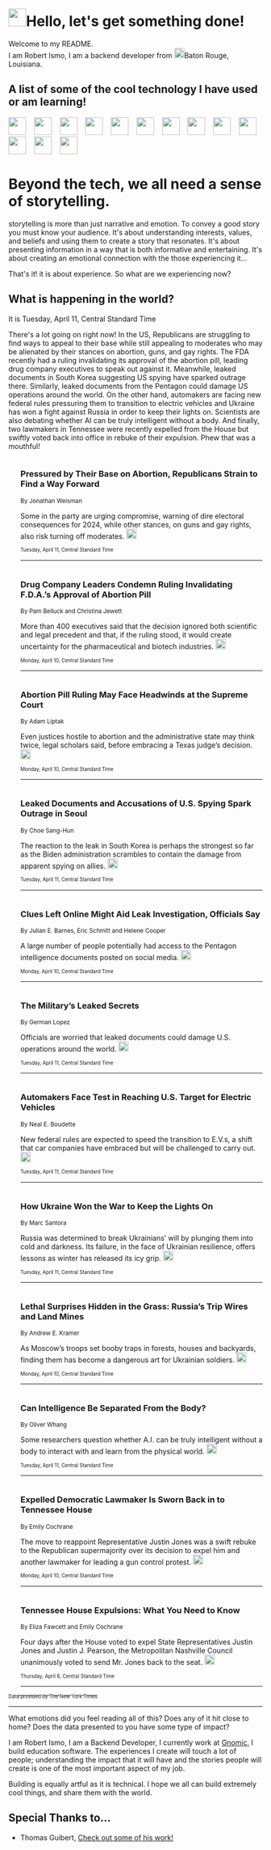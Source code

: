<h1><img src="https://emojis.slackmojis.com/emojis/images/1643514375/3493/hot-coffee.gif?1643514375" width="35"/>Hello, let's get something done!</h1>

<p>Welcome to my README.<br/>
I am Robert Ismo, I am a backend developer from <img src="https://emojis.slackmojis.com/emojis/images/1638395689/50435/moulin_rouge.png?1638395689" width="20"/>Baton Rouge, Louisiana.</p>
<h2>A list of some of the cool technology I have used or am learning!</h2>
<p>
<img src="https://emojis.slackmojis.com/emojis/images/1643516091/21142/meow_bongotap.gif?1643516091" width="35" alt="">
<img src="https://img.shields.io/badge/Favorite%20Frontend%20Framework-SvelteKit-f83903" alt="">
<img src="https://img.shields.io/badge/Second%20Favorite-Vue-40b581" alt="">
<img src="https://img.shields.io/badge/Most%20Used%20Runtime-Nodejs-78b061" alt="">
<img src="https://emojis.slackmojis.com/emojis/images/1643517416/34482/fire.gif?1643517416" width="35" alt="">
<img src="https://img.shields.io/badge/Javascript%20But%20Better-Typescript-0078ca" alt="">
<img src="https://img.shields.io/badge/Favorite%20Language-Elixir-3e244d" alt="">
<img src="https://img.shields.io/badge/Containerize%20Everything-Docker-6ac9ef" alt="">
<img src="https://emojis.slackmojis.com/emojis/images/1643514596/5999/meow_party.gif?1643514596" width="35" alt="">
<img src="https://img.shields.io/badge/API%20Love%20Language-Graphql-de32a5" alt="">
<img src="https://img.shields.io/badge/Our%20Favorite%20Version%20Controller-Git-e94f33" alt="">
<img src="https://img.shields.io/badge/Favorite%20Database-Redis-d42d1d" alt="">
<img src="https://emojis.slackmojis.com/emojis/images/1643514559/5584/deployparrot.gif?1643514559" width="35" alt="">
<img src="https://img.shields.io/badge/Container%20Interstate-RabbitMQ-f66200" alt="">
<img src="https://img.shields.io/badge/Gotta%20Learn-Kubernetes-316adf" alt="">
<img src="https://img.shields.io/badge/Really%20Mature%20Now-WASM-654fef" alt="">
<img src="https://emojis.slackmojis.com/emojis/images/1666642497/61942/dance_vibe.gif?1666642497" width="35" alt="">
<img src="https://img.shields.io/badge/For%20My%20M1-ARM64-657d96" alt="">
<img src="https://img.shields.io/badge/Loving%20This%20So%20Much-TailwindCSS-17bcb5" alt="">
<img src="https://img.shields.io/badge/Cool%20Build%20Tool-Vite-f9cb24" alt="">
<img src="https://emojis.slackmojis.com/emojis/images/1669231376/62819/working-on-it.gif?1669231376" width="35" alt="">
<img src="https://img.shields.io/badge/Fun%20and%20Easy%20Database-MongoDB-5f8c49" alt="">
<img src="https://img.shields.io/badge/JS%20Life%20Support-NPM-c73737" alt="">
<img src="https://img.shields.io/badge/I%20Liked%20It-DynamoDB-0073b9" alt="">
<img src="https://emojis.slackmojis.com/emojis/images/1643514045/46/question.gif?1643514045" width="35" alt="">
<img src="https://img.shields.io/badge/cool-React-60d6f9" alt="">
<img src="https://img.shields.io/badge/Future%20Big%20Project-Lambda-f37e00" alt="">
<img src="https://img.shields.io/badge/NPM%20But%20Better-PNPM-f1aa07" alt="">
<img src="https://emojis.slackmojis.com/emojis/images/1643514943/9662/fbwow.gif?1643514943" width="35" alt="">
<img src="https://img.shields.io/badge/First%20Language-C-662079" alt="">
<img src="https://img.shields.io/badge/Where%20I%20Deploy%20Frontend-Vercel-000000" alt="">
<img src="https://img.shields.io/badge/Who%20Does%20not%20Want%20an%20App-Swift-f9492a" alt="">
<img src="https://emojis.slackmojis.com/emojis/images/1643514058/151/javascript.png?1643514058" width="35" alt="">
<img src="https://img.shields.io/badge/cool-Python-fbd542" alt="">
<img src="https://img.shields.io/badge/Favorite%20Something-Stripe-656cdc" alt="">
<img src="https://img.shields.io/badge/Of%20Course-HTML5-ed6327" alt="">
<img src="https://emojis.slackmojis.com/emojis/images/1660415405/60731/bomb.gif?1660415405" width="35" alt="">
<img src="https://img.shields.io/badge/hate-CSS-2964ec" alt="">
<img src="https://img.shields.io/badge/Learning-CircleCI-141215" alt="">
<img src="https://img.shields.io/badge/Learning-Rust-fbbb3b" alt="">
<img src="https://emojis.slackmojis.com/emojis/images/1660415397/60712/writing-hand.gif?1660415397" width="35" alt="">
<img src="https://img.shields.io/badge/Dev%20Browser%20of%20Choice-Firefox-cc4e26" alt="">
<img src="https://img.shields.io/badge/Recoverying%20From%20Windows-UNIX-1781e3" alt="">
<img src="https://img.shields.io/badge/LOVE-LogSeq-90c1c2" alt="">
<img src="https://emojis.slackmojis.com/emojis/images/1643514066/223/kirby.gif?1643514066" width="35" alt="">
<img src="https://img.shields.io/badge/Daily%20Driver-MacOS-e6e6e8" alt="">
<img src="https://img.shields.io/badge/Git%20Server-Github-000000" alt="">
<img src="https://img.shields.io/badge/enjoyable-EC2-f17428" alt="">
<img src="https://emojis.slackmojis.com/emojis/images/1643514239/2069/excited.gif?1643514239" width="35" alt="">
</p>
<h1>Beyond the tech, we all need a sense of storytelling.</h1>
<p>storytelling is more than just narrative and emotion. To convey a good story you must know your audience. It's about understanding interests, values, and beliefs and using them to create a story that resonates. It's about presenting information in a way that is both informative and entertaining. It's about creating an emotional connection with the those experiencing it...</p>
<p>That's it! it is about experience. So what are we experiencing now?</p>
<h2>What is happening in the world?</h2>
<p>It is Tuesday, April 11, Central Standard Time</p>
<p>
There&#39;s a lot going on right now! In the US, Republicans are struggling to find ways to appeal to their base while still appealing to moderates who may be alienated by their stances on abortion, guns, and gay rights. The FDA recently had a ruling invalidating its approval of the abortion pill, leading drug company executives to speak out against it. Meanwhile, leaked documents in South Korea suggesting US spying have sparked outrage there. Similarly, leaked documents from the Pentagon could damage US operations around the world. On the other hand, automakers are facing new federal rules pressuring them to transition to electric vehicles and Ukraine has won a fight against Russia in order to keep their lights on. Scientists are also debating whether AI can be truly intelligent without a body. And finally, two lawmakers in Tennessee were recently expelled from the House but swiftly voted back into office in rebuke of their expulsion. Phew that was a mouthful!</p>
<ol>
<img src="https://img.shields.io/badge/-us-blue" alt="">
<h3>Pressured by Their Base on Abortion, Republicans Strain to Find a Way Forward</h3>
<sub>By Jonathan Weisman</sub>
<p>Some in the party are urging compromise, warning of dire electoral consequences for 2024, while other stances, on guns and gay rights, also risk turning off moderates.  <a href="https://nyti.ms/3MABkxa"><img src="https://developer.nytimes.com/files/poweredby_nytimes_30b.png?v=1583354208352" height="20"></a></p>
<sub><sub>Tuesday, April 11, Central Standard Time</sub></sub>
<hr/>
<img src="https://img.shields.io/badge/-health-blue" alt="">
<h3>Drug Company Leaders Condemn Ruling Invalidating F.D.A.’s Approval of Abortion Pill</h3>
<sub>By Pam Belluck and Christina Jewett</sub>
<p>More than 400 executives said that the decision ignored both scientific and legal precedent and that, if the ruling stood, it would create uncertainty for the pharmaceutical and biotech industries.  <a href="https://nyti.ms/3ZPULVy"><img src="https://developer.nytimes.com/files/poweredby_nytimes_30b.png?v=1583354208352" height="20"></a></p>
<sub><sub>Monday, April 10, Central Standard Time</sub></sub>
<hr/>
<img src="https://img.shields.io/badge/-us-blue" alt="">
<h3>Abortion Pill Ruling May Face Headwinds at the Supreme Court</h3>
<sub>By Adam Liptak</sub>
<p>Even justices hostile to abortion and the administrative state may think twice, legal scholars said, before embracing a Texas judge’s decision.  <a href="https://nyti.ms/3KNbmoB"><img src="https://developer.nytimes.com/files/poweredby_nytimes_30b.png?v=1583354208352" height="20"></a></p>
<sub><sub>Monday, April 10, Central Standard Time</sub></sub>
<hr/>
<img src="https://img.shields.io/badge/-world-blue" alt="">
<h3>Leaked Documents and Accusations of U.S. Spying Spark Outrage in Seoul</h3>
<sub>By Choe Sang-Hun</sub>
<p>The reaction to the leak in South Korea is perhaps the strongest so far as the Biden administration scrambles to contain the damage from apparent spying on allies.  <a href="https://nyti.ms/3UsNqdF"><img src="https://developer.nytimes.com/files/poweredby_nytimes_30b.png?v=1583354208352" height="20"></a></p>
<sub><sub>Tuesday, April 11, Central Standard Time</sub></sub>
<hr/>
<img src="https://img.shields.io/badge/-us-blue" alt="">
<h3>Clues Left Online Might Aid Leak Investigation, Officials Say</h3>
<sub>By Julian E. Barnes, Eric Schmitt and Helene Cooper</sub>
<p>A large number of people potentially had access to the Pentagon intelligence documents posted on social media.  <a href="https://nyti.ms/3zLBERN"><img src="https://developer.nytimes.com/files/poweredby_nytimes_30b.png?v=1583354208352" height="20"></a></p>
<sub><sub>Monday, April 10, Central Standard Time</sub></sub>
<hr/>
<img src="https://img.shields.io/badge/-world-blue" alt="">
<h3>The Military’s Leaked Secrets</h3>
<sub>By German Lopez</sub>
<p>Officials are worried that leaked documents could damage U.S. operations around the world.  <a href="https://nyti.ms/3Ksgf5l"><img src="https://developer.nytimes.com/files/poweredby_nytimes_30b.png?v=1583354208352" height="20"></a></p>
<sub><sub>Tuesday, April 11, Central Standard Time</sub></sub>
<hr/>
<img src="https://img.shields.io/badge/-business-blue" alt="">
<h3>Automakers Face Test in Reaching U.S. Target for Electric Vehicles</h3>
<sub>By Neal E. Boudette</sub>
<p>New federal rules are expected to speed the transition to E.V.s, a shift that car companies have embraced but will be challenged to carry out.  <a href="https://nyti.ms/3o45bnr"><img src="https://developer.nytimes.com/files/poweredby_nytimes_30b.png?v=1583354208352" height="20"></a></p>
<sub><sub>Tuesday, April 11, Central Standard Time</sub></sub>
<hr/>
<img src="https://img.shields.io/badge/-world-blue" alt="">
<h3>How Ukraine Won the War to Keep the Lights On</h3>
<sub>By Marc Santora</sub>
<p>Russia was determined to break Ukrainians’ will by plunging them into cold and darkness. Its failure, in the face of Ukrainian resilience, offers lessons as winter has released its icy grip.  <a href="https://nyti.ms/3mji6Bt"><img src="https://developer.nytimes.com/files/poweredby_nytimes_30b.png?v=1583354208352" height="20"></a></p>
<sub><sub>Tuesday, April 11, Central Standard Time</sub></sub>
<hr/>
<img src="https://img.shields.io/badge/-world-blue" alt="">
<h3>Lethal Surprises Hidden in the Grass: Russia’s Trip Wires and Land Mines</h3>
<sub>By Andrew E. Kramer</sub>
<p>As Moscow’s troops set booby traps in forests, houses and backyards, finding them has become a dangerous art for Ukrainian soldiers.  <a href="https://nyti.ms/3MwD2Qa"><img src="https://developer.nytimes.com/files/poweredby_nytimes_30b.png?v=1583354208352" height="20"></a></p>
<sub><sub>Monday, April 10, Central Standard Time</sub></sub>
<hr/>
<img src="https://img.shields.io/badge/-science-blue" alt="">
<h3>Can Intelligence Be Separated From the Body?</h3>
<sub>By Oliver Whang</sub>
<p>Some researchers question whether A.I. can be truly intelligent without a body to interact with and learn from the physical world.  <a href="https://nyti.ms/3moav4t"><img src="https://developer.nytimes.com/files/poweredby_nytimes_30b.png?v=1583354208352" height="20"></a></p>
<sub><sub>Tuesday, April 11, Central Standard Time</sub></sub>
<hr/>
<img src="https://img.shields.io/badge/-us-blue" alt="">
<h3>Expelled Democratic Lawmaker Is Sworn Back in to Tennessee House</h3>
<sub>By Emily Cochrane</sub>
<p>The move to reappoint Representative Justin Jones was a swift rebuke to the Republican supermajority over its decision to expel him and another lawmaker for leading a gun control protest.  <a href="https://nyti.ms/3KLl0bk"><img src="https://developer.nytimes.com/files/poweredby_nytimes_30b.png?v=1583354208352" height="20"></a></p>
<sub><sub>Monday, April 10, Central Standard Time</sub></sub>
<hr/>
<img src="https://img.shields.io/badge/-us-blue" alt="">
<h3>Tennessee House Expulsions: What You Need to Know</h3>
<sub>By Eliza Fawcett and Emily Cochrane</sub>
<p>Four days after the House voted to expel State Representatives Justin Jones and Justin J. Pearson, the Metropolitan Nashville Council unanimously voted to send Mr. Jones back to the seat.  <a href="https://nyti.ms/3UcyErb"><img src="https://developer.nytimes.com/files/poweredby_nytimes_30b.png?v=1583354208352" height="20"></a></p>
<sub><sub>Thursday, April 6, Central Standard Time</sub></sub>
<hr/>
</ol>
<a href="https://developer.nytimes.com"><sub><sub>Data provided by The New York Times</sub></sub></a>
<hr/>
<p>What emotions did you feel reading all of this? Does any of it hit close to home? Does the data presented to you have some type of impact?</p>
<p>I am Robert Ismo, I am a Backend Developer, I currently work at <a href="https://gnomic.education/">Gnomic</a>, I build education software. The experiences I create will touch a lot of people; understanding the impact that it will have and the stories people will create is one of the most important aspect of my job.</p>
<p>Building is equally artful as it is technical. I hope we all can build extremely cool things, and share them with the world.</p>
<h2>Special Thanks to...</h2>
<ul>
<li>Thomas Guibert, <a href="https://github.com/thmsgbrt/thmsgbrt">Check out some of his work!</a></li>
</ul>